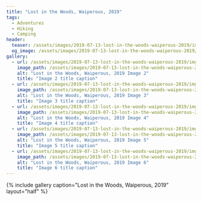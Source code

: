 ```yaml
---
title: "Lost in the Woods, Waiperous, 2019"
tags:
  - Adventures
  - Hiking
  - Camping
header:
  teaser: /assets/images/2019-07-13-lost-in-the-woods-waiperous-2019/img03.png
  og_image: /assets/images/2019-07-13-lost-in-the-woods-waiperous-2019/img03.png
gallery:
  - url: /assets/images/2019-07-13-lost-in-the-woods-waiperous-2019/img02.png
    image_path: /assets/images/2019-07-13-lost-in-the-woods-waiperous-2019/img02.png
    alt: "Lost in the Woods, Waiperous, 2019 Image 2"
    title: "Image 2 title caption"
  - url: /assets/images/2019-07-13-lost-in-the-woods-waiperous-2019/img03.png
    image_path: /assets/images/2019-07-13-lost-in-the-woods-waiperous-2019/img03.png
    alt: "Lost in the Woods, Waiperous, 2019 Image 3"
    title: "Image 3 title caption"
  - url: /assets/images/2019-07-13-lost-in-the-woods-waiperous-2019/img04.png
    image_path: /assets/images/2019-07-13-lost-in-the-woods-waiperous-2019/img04.png
    alt: "Lost in the Woods, Waiperous, 2019 Image 4"
    title: "Image 4 title caption"
  - url: /assets/images/2019-07-13-lost-in-the-woods-waiperous-2019/img05.png
    image_path: /assets/images/2019-07-13-lost-in-the-woods-waiperous-2019/img05.png
    alt: "Lost in the Woods, Waiperous, 2019 Image 5"
    title: "Image 5 title caption"
  - url: /assets/images/2019-07-13-lost-in-the-woods-waiperous-2019/img06.png
    image_path: /assets/images/2019-07-13-lost-in-the-woods-waiperous-2019/img06.png
    alt: "Lost in the Woods, Waiperous, 2019 Image 6"
    title: "Image 6 title caption"
---
```


{% include gallery caption="Lost in the Woods, Waiperous, 2019" layout="half" %}
